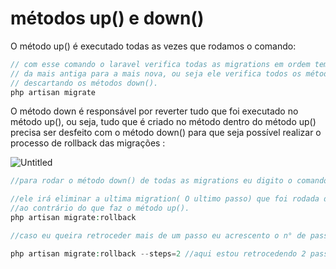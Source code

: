 # métodos up() e down()

O método up() é executado todas as vezes que rodamos o comando:

```php
// com esse comando o laravel verifica todas as migrations em ordem temporal e
// da mais antiga para a mais nova, ou seja ele verifica todos os métodos up()
// descartando os métodos down().
php artisan migrate
```

O método down é responsável por reverter tudo que foi executado no método up(), ou seja, tudo que é criado no método dentro do método up() precisa ser desfeito com o método down() para que seja possível realizar o processo de rollback das migrações :

![Untitled](me%CC%81todos%20up()%20e%20down()%20131b72ef1c5f4165870f8f0c688f1ffe/Untitled.png)

```php
//para rodar o método down() de todas as migrations eu digito o comando abaixo

//ele irá eliminar a ultima migration( O ultimo passo) que foi rodada da mais atual para a mais antiga
//ao contrário do que faz o método up().
php artisan migrate:rollback 

//caso eu queira retroceder mais de um passo eu acrescento o n° de passo como mostrado abaixo

php artisan migrate:rollback --steps=2 //aqui estou retrocedendo 2 passos.
```